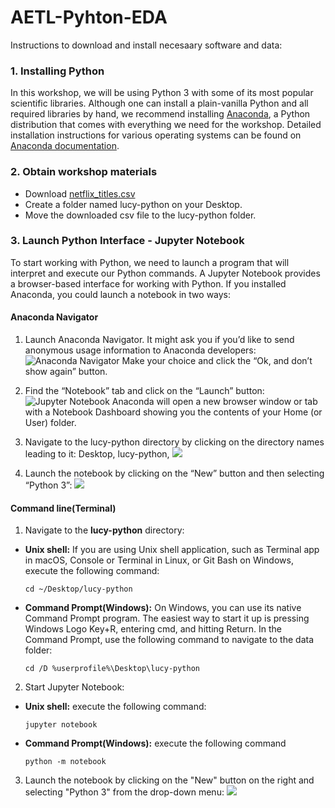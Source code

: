 # AETL-Pyhton-EDA

Instructions to download and install necesaary software and data:

### 1. Installing Python

   In this workshop, we will be using Python 3 with some of its most popular scientific libraries. Although one can install a plain-vanilla Python and all required libraries by hand, we recommend installing [Anaconda](https://www.anaconda.com/), a Python distribution that comes with everything we need for the workshop. Detailed installation instructions for various operating systems can be found on [Anaconda documentation](https://docs.anaconda.com/free/anaconda/install/).

### 2. Obtain workshop materials
  - Download  [netflix_titles.csv](https://drive.google.com/file/d/12xNn9y4rlX4s_x1ChZZ_FjqKbGeTCveD/view?usp=sharing)
  - Create a folder named lucy-python on your Desktop.
  - Move the downloaded csv file to the lucy-python folder.

### 3. Launch Python Interface - Jupyter Notebook

  To start working with Python, we need to launch a program that will interpret and execute our Python commands. A Jupyter Notebook provides a browser-based interface for working with Python. If you installed Anaconda, you could launch a notebook in two ways:

#### Anaconda Navigator
1. Launch Anaconda Navigator. It might ask you if you’d like to send anonymous usage information to Anaconda developers:
    ![Anaconda Navigator](https://drive.google.com/uc?export=view&id=1OHAbovkW5oreocpIPPEMqKKRVeiMnaNi)
    Make your choice and click the “Ok, and don’t show again” button.

2. Find the “Notebook” tab and click on the “Launch” button:
   ![Jupyter Notebook](https://drive.google.com/uc?export=view&id=1eHrMxnCeUJSNsG2kh8VVxgixWMdLNfUg)
  Anaconda will open a new browser window or tab with a Notebook Dashboard showing you the contents of your Home (or User) folder.

3. Navigate to the lucy-python directory by clicking on the directory names leading to it: Desktop, lucy-python,
  ![](https://drive.google.com/uc?export=view&id=16p4-RwC94aQS8_6005rt551WUlx5hTnN)

4. Launch the notebook by clicking on the “New” button and then selecting “Python 3”:
  ![](https://drive.google.com/uc?export=view&id=17fsB8L5mWBOJyKuyDeCKNsvgKRP8T6CG)

#### Command line(Terminal)
1. Navigate to the **lucy-python** directory:
  - **Unix shell:** If you are using Unix shell application, such as Terminal app in macOS, Console or Terminal in Linux, or Git Bash on Windows, execute the following command:

    `cd ~/Desktop/lucy-python`
  - **Command Prompt(Windows):** On Windows, you can use its native Command Prompt program. The easiest way to start it up is pressing Windows Logo Key+R, entering cmd, and hitting Return. In the Command Prompt, use the following command to navigate to the data folder:

    `cd /D %userprofile%\Desktop\lucy-python`

2. Start Jupyter Notebook:
- **Unix shell:** execute the following command:

  `jupyter notebook`

 - **Command Prompt(Windows):** execute the following command

    `python -m notebook`

3. Launch the notebook by clicking on the "New" button on the right and selecting "Python 3" from the drop-down menu:
  ![](https://drive.google.com/uc?export=view&id=17fsB8L5mWBOJyKuyDeCKNsvgKRP8T6CG)

